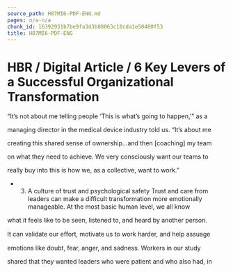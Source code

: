 ```yaml
---
source_path: H07MI6-PDF-ENG.md
pages: n/a-n/a
chunk_id: 16392931b7be9fa3d3b08063c18cda1e50480f53
title: H07MI6-PDF-ENG
---
```

# HBR / Digital Article / 6 Key Levers of a Successful Organizational Transformation

“It’s not about me telling people ‘This is what’s going to happen,’” as a

managing director in the medical device industry told us. “It’s about me

creating this shared sense of ownership…and then [coaching] my team

on what they need to achieve. We very consciously want our teams to

really buy into this is how we, as a collective, want to work.”

- 3. A culture of trust and psychological safety Trust and care from leaders can make a diﬃcult transformation more emotionally manageable. At the most basic human level, we all know

what it feels like to be seen, listened to, and heard by another person.

It can validate our eﬀort, motivate us to work harder, and help assuage

emotions like doubt, fear, anger, and sadness. Workers in our study

shared that they wanted leaders who were patient and who also had, in
